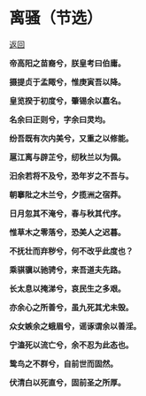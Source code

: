 # 离骚（节选）

[返回](./文言文与古诗文.html)

**帝高阳之苗裔兮，朕皇考曰伯庸。**

**摄提贞于孟陬兮，惟庚寅吾以降。**

**皇览揆于初度兮，肇锡余以嘉名。**

**名余曰正则兮，字余曰灵均。**

**纷吾既有次内美兮，又重之以修能。**

**扈江离与辟芷兮，纫秋兰以为佩。**

**汩余若将不及兮，恐年岁之不吾与。**

**朝搴阰之木兰兮，夕揽洲之宿莽。**

**日月忽其不淹兮，春与秋其代序。**

**惟草木之零落兮，恐美人之迟暮。**

**不抚壮而弃秽兮，何不改乎此度也？**

**乘骐骥以驰骋兮，来吾道夫先路。**

**长太息以掩涕兮，哀民生之多艰。**

**亦余心之所善兮，虽九死其尤未毁。**

**众女嫉余之蛾眉兮，谣诼谓余以善淫。**

**宁溘死以流亡兮，余不忍为此态也。**

**鸷鸟之不群兮，自前世而固然。**

**伏清白以死直兮，固前圣之所厚。**
